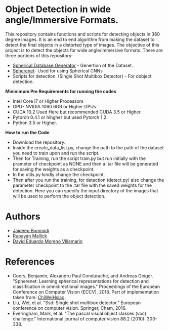 # Object Detection in wide angle/Immersive Formats.

This repository contains functions and scripts for detecting objects in 360 degree images. It is an end to end algorithm from making the dataset to detect the final objects in a distorted type of images. The objective of this project is to detect the objects for wide angle/immersive formats. There are three portions of this repository:
* [Spherical Database Generator](https://github.com/rupayan-mallick/TRDP_Fin/tree/master/Spherical-Database-Generator) - Genertion of the Dataset.
* [Spherenet](https://github.com/rupayan-mallick/TRDP_Fin/tree/master/spherenet)- Used for using Spherical CNNs
* Scripts for detection. (Single Shot Multibox Detector) - For obbject detection.

**Mininimum Pre Requirements for running the codes**

* Intel Core i7 or Higher Processors
* GPU- NVIDIA 1060 6GB or Higher GPUs
* CUDA 10.2 Used Here but recommended CUDA 3.5 or Higher.
* Pytorch 0.4.1 or hihgher but used Pytorch 1.2.
* Python 3.5 or Higher.

**How to run the Code**
* Download the repository.
* Inside the create_data_list.py, change the path to the path of the dataset you need to train upon and run the script.
* Then for Training, run the script train.py but run initially with the prameter of checkpoint as NONE and then a .tar file will be generated for saving the weights as a checkpoint.
* In the utils.py kindly change the checkpoint.
* Then after you run the training, for detection (detect.py) also change the parameter checkpoint to the .tar file with the saved weights for the detection. Here you can specify the input directory of the images that will be used to perform the object detection.

# Authors

- [Jaideep Bommidi](https://github.com/JaideepBgit)
- [Rupayan Mallick](https://github.com/rupayan-mallick)
- [David Eduardo Moreno Villamarin](https://github.com/ujemd/)

# References

- Coors, Benjamin, Alexandru Paul Condurache, and Andreas Geiger. "Spherenet: Learning spherical representations for detection and classification in omnidirectional images." Proceedings of the European Conference on Computer Vision (ECCV). 2018. Part of implementation taken from: [ChiWeiHsiao](https://github.com/ChiWeiHsiao/SphereNet-pytorch).
- Liu, Wei, et al. "Ssd: Single shot multibox detector." European conference on computer vision. Springer, Cham, 2016.
- Everingham, Mark, et al. "The pascal visual object classes (voc) challenge." International journal of computer vision 88.2 (2010): 303-338.
